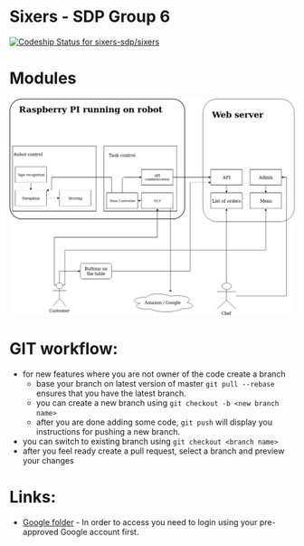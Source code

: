 # Sixers - SDP Group 6

[![Codeship Status for sixers-sdp/sixers](https://app.codeship.com/projects/a7c03b00-0c77-0137-b224-020cd0895321/status?branch=master)](https://app.codeship.com/projects/326543)

# Modules

![Modules](Modules.png "Modules diagram")


# GIT workflow:

- for new features where you are not owner of the code create a branch
  - base your branch on latest version of master ``git pull --rebase`` ensures that you have the latest branch.
  - you can create a new branch using ``git checkout -b <new branch name>``
  - after you are done adding some code, ``git push`` will display you instructions for pushing a new branch.
- you can switch to existing branch using ``git checkout <branch name>``
- after you feel ready create a pull request, select a branch and preview your changes


# Links:
- [Google folder](https://drive.google.com/drive/folders/1-3mFlIckR9XfrBqigKiz7-sDPVg_fLFM) - In order to access you need to login using your pre-approved Google account first.
